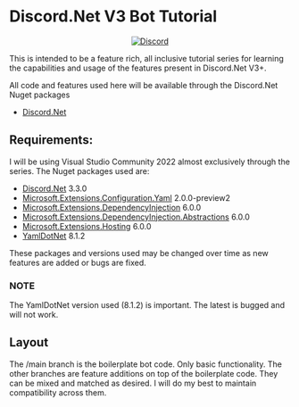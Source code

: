# Discord.Net V3 Bot Tutorial
<p align="center">
<a href=https://discord.gg/4gnnzqe>
	<img src="https://discord.com/api/guilds/719318138696761396/widget.png" alt="Discord">
</a>
</p>

This is intended to be a feature rich, all inclusive tutorial series for learning the capabilities and usage of the features present in Discord.Net V3+.

All code and features used here will be available through the Discord.Net Nuget packages
- [Discord.Net](https://www.nuget.org/packages/Discord.Net/)

## Requirements:
I will be using Visual Studio Community 2022 almost exclusively through the series.
The Nuget packages used are:
- [Discord.Net](https://www.nuget.org/packages/Discord.Net/) 3.3.0
- [Microsoft.Extensions.Configuration.Yaml](https://www.nuget.org/packages/Microsoft.Extensions.Configuration.Yaml/) 2.0.0-preview2
- [Microsoft.Extensions.DependencyInjection](https://www.nuget.org/packages/Microsoft.Extensions.DependencyInjection/) 6.0.0
- [Microsoft.Extensions.DependencyInjection.Abstractions](https://www.nuget.org/packages/Microsoft.Extensions.DependencyInjection.Abstractions/) 6.0.0
- [Microsoft.Extensions.Hosting](https://www.nuget.org/packages/Microsoft.Extensions.Hosting/) 6.0.0
- [YamlDotNet](https://www.nuget.org/packages/YamlDotNet/) 8.1.2

These packages and versions used may be changed over time as new features are added or bugs are fixed.
### NOTE
The YamlDotNet version used (8.1.2) is important. The latest is bugged and will not work.

## Layout
The /main branch is the boilerplate bot code. Only basic functionality.
The other branches are feature additions on top of the boilerplate code. They can be mixed and matched as desired. I will do my best to maintain compatibility across them.